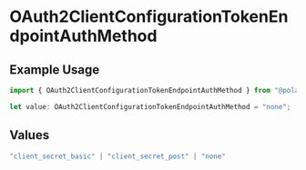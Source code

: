 # OAuth2ClientConfigurationTokenEndpointAuthMethod

## Example Usage

```typescript
import { OAuth2ClientConfigurationTokenEndpointAuthMethod } from "@polar-sh/sdk/models/components";

let value: OAuth2ClientConfigurationTokenEndpointAuthMethod = "none";
```

## Values

```typescript
"client_secret_basic" | "client_secret_post" | "none"
```